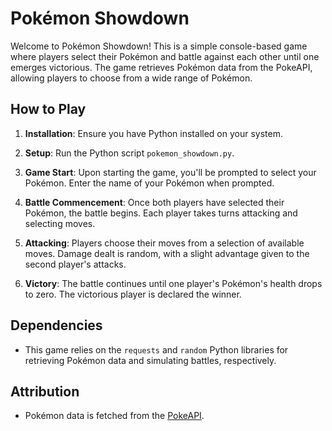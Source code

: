 # Pokémon Showdown

Welcome to Pokémon Showdown! This is a simple console-based game where players select their Pokémon and battle against each other until one emerges victorious. The game retrieves Pokémon data from the PokeAPI, allowing players to choose from a wide range of Pokémon.

## How to Play

1. **Installation**: Ensure you have Python installed on your system.

2. **Setup**: Run the Python script `pokemon_showdown.py`.

3. **Game Start**: Upon starting the game, you'll be prompted to select your Pokémon. Enter the name of your Pokémon when prompted.

4. **Battle Commencement**: Once both players have selected their Pokémon, the battle begins. Each player takes turns attacking and selecting moves.

5. **Attacking**: Players choose their moves from a selection of available moves. Damage dealt is random, with a slight advantage given to the second player's attacks.

6. **Victory**: The battle continues until one player's Pokémon's health drops to zero. The victorious player is declared the winner.

## Dependencies

- This game relies on the `requests` and `random` Python libraries for retrieving Pokémon data and simulating battles, respectively.

## Attribution

- Pokémon data is fetched from the [PokeAPI](https://pokeapi.co/).
